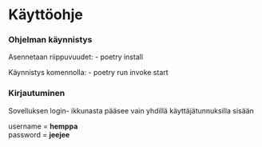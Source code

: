 # Käyttöohje

### Ohjelman käynnistys

Asennetaan riippuvuudet:
    - poetry install

Käynnistys komennolla:
    - poetry run invoke start

### Kirjautuminen

Sovelluksen login- ikkunasta pääsee vain yhdillä käyttäjätunnuksilla sisään

username = **hemppa**  
password = **jeejee**

